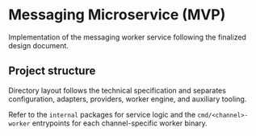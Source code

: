 # Messaging Microservice (MVP)

Implementation of the messaging worker service following the finalized design document.

## Project structure

Directory layout follows the technical specification and separates configuration, adapters, providers, worker engine, and auxiliary tooling.

Refer to the `internal` packages for service logic and the `cmd/<channel>-worker` entrypoints for each channel-specific worker binary.
